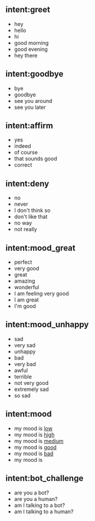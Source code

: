 ## intent:greet
- hey
- hello
- hi
- good morning
- good evening
- hey there

## intent:goodbye
- bye
- goodbye
- see you around
- see you later

## intent:affirm
- yes
- indeed
- of course
- that sounds good
- correct

## intent:deny
- no
- never
- I don't think so
- don't like that
- no way
- not really

## intent:mood_great
- perfect
- very good
- great
- amazing
- wonderful
- I am feeling very good
- I am great
- I'm good

## intent:mood_unhappy
- sad
- very sad
- unhappy
- bad
- very bad
- awful
- terrible
- not very good
- extremely sad
- so sad

## intent:mood
- my mood is [low](mood)
- my mood is [high](mood)
- my mood is [medium](mood)
- my mood is [good](mood)
- my mood is [bad](bad)
- my mood is

## intent:bot_challenge
- are you a bot?
- are you a human?
- am I talking to a bot?
- am I talking to a human?

